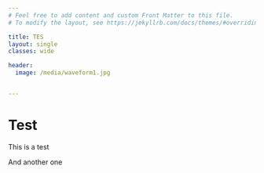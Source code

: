 ```yaml
---
# Feel free to add content and custom Front Matter to this file.
# To modify the layout, see https://jekyllrb.com/docs/themes/#overriding-theme-defaults

title: TES
layout: single
classes: wide

header:
  image: /media/waveform1.jpg


---
```


# Test

This is a test

And another one

